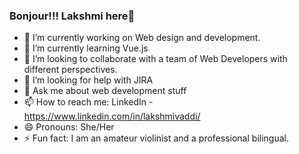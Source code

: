 ### Bonjour!!! Lakshmi here👋
 

- 🔭 I’m currently working on Web design and development.
- 🌱 I’m currently learning Vue.js
- 👯 I’m looking to collaborate with a team of Web Developers with different perspectives.
- 🤔 I’m looking for help with JIRA
- 💬 Ask me about web development stuff
- 📫 How to reach me: LinkedIn - https://www.linkedin.com/in/lakshmivaddi/
- 😄 Pronouns: She/Her
- ⚡ Fun fact: I am an amateur violinist and a professional bilingual.


